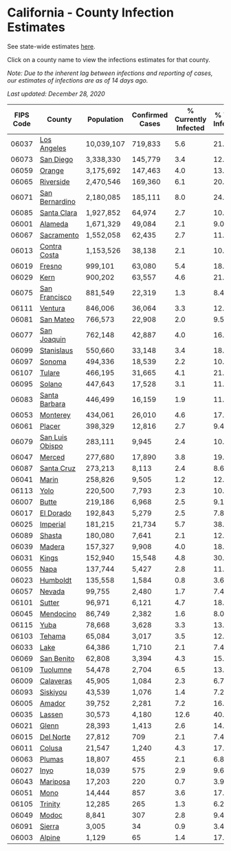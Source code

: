# California - County Infection Estimates

See state-wide estimates [here](/infections/us-ca).

Click on a county name to view the infections estimates for that county.

*Note: Due to the inherent lag between infections and reporting of cases, our estimates of infections are as of 14 days ago.*

*Last updated: December 28, 2020*

|   FIPS Code |                             County |   Population |   Confirmed Cases |   % Currently Infected |   % Total Infected |
|-------------|------------------------------------|--------------|-------------------|------------------------|--------------------|
|       06037 |         [Los Angeles](los-angeles) |   10,039,107 |           719,833 |                    5.6 |               21.6 |
|       06073 |             [San Diego](san-diego) |    3,338,330 |           145,779 |                    3.4 |               12.8 |
|       06059 |                   [Orange](orange) |    3,175,692 |           147,463 |                    4.0 |               13.7 |
|       06065 |             [Riverside](riverside) |    2,470,546 |           169,360 |                    6.1 |               20.2 |
|       06071 |   [San Bernardino](san-bernardino) |    2,180,085 |           185,111 |                    8.0 |               24.5 |
|       06085 |         [Santa Clara](santa-clara) |    1,927,852 |            64,974 |                    2.7 |               10.1 |
|       06001 |                 [Alameda](alameda) |    1,671,329 |            49,084 |                    2.1 |                9.0 |
|       06067 |           [Sacramento](sacramento) |    1,552,058 |            62,435 |                    2.7 |               11.8 |
|       06013 |       [Contra Costa](contra-costa) |    1,153,526 |            38,138 |                    2.1 |               10.0 |
|       06019 |                   [Fresno](fresno) |      999,101 |            63,080 |                    5.4 |               18.9 |
|       06029 |                       [Kern](kern) |      900,202 |            63,557 |                    4.6 |               21.7 |
|       06075 |     [San Francisco](san-francisco) |      881,549 |            22,319 |                    1.3 |                8.4 |
|       06111 |                 [Ventura](ventura) |      846,006 |            36,064 |                    3.3 |               12.4 |
|       06081 |             [San Mateo](san-mateo) |      766,573 |            22,908 |                    2.0 |                9.5 |
|       06077 |         [San Joaquin](san-joaquin) |      762,148 |            42,887 |                    4.0 |               16.9 |
|       06099 |           [Stanislaus](stanislaus) |      550,660 |            33,148 |                    3.4 |               18.3 |
|       06097 |                   [Sonoma](sonoma) |      494,336 |            18,539 |                    2.2 |               10.9 |
|       06107 |                   [Tulare](tulare) |      466,195 |            31,665 |                    4.1 |               21.0 |
|       06095 |                   [Solano](solano) |      447,643 |            17,528 |                    3.1 |               11.8 |
|       06083 |     [Santa Barbara](santa-barbara) |      446,499 |            16,159 |                    1.9 |               11.6 |
|       06053 |               [Monterey](monterey) |      434,061 |            26,010 |                    4.6 |               17.4 |
|       06061 |                   [Placer](placer) |      398,329 |            12,816 |                    2.7 |                9.4 |
|       06079 | [San Luis Obispo](san-luis-obispo) |      283,111 |             9,945 |                    2.4 |               10.3 |
|       06047 |                   [Merced](merced) |      277,680 |            17,890 |                    3.8 |               19.6 |
|       06087 |           [Santa Cruz](santa-cruz) |      273,213 |             8,113 |                    2.4 |                8.6 |
|       06041 |                     [Marin](marin) |      258,826 |             9,505 |                    1.2 |               12.3 |
|       06113 |                       [Yolo](yolo) |      220,500 |             7,793 |                    2.3 |               10.6 |
|       06007 |                     [Butte](butte) |      219,186 |             6,968 |                    2.5 |                9.1 |
|       06017 |             [El Dorado](el-dorado) |      192,843 |             5,279 |                    2.5 |                7.8 |
|       06025 |               [Imperial](imperial) |      181,215 |            21,734 |                    5.7 |               38.5 |
|       06089 |                   [Shasta](shasta) |      180,080 |             7,641 |                    2.1 |               12.0 |
|       06039 |                   [Madera](madera) |      157,327 |             9,908 |                    4.0 |               18.6 |
|       06031 |                     [Kings](kings) |      152,940 |            15,548 |                    4.8 |               30.9 |
|       06055 |                       [Napa](napa) |      137,744 |             5,427 |                    2.8 |               11.4 |
|       06023 |               [Humboldt](humboldt) |      135,558 |             1,584 |                    0.8 |                3.6 |
|       06057 |                   [Nevada](nevada) |       99,755 |             2,480 |                    1.7 |                7.4 |
|       06101 |                   [Sutter](sutter) |       96,971 |             6,121 |                    4.7 |               18.4 |
|       06045 |             [Mendocino](mendocino) |       86,749 |             2,382 |                    1.6 |                8.0 |
|       06115 |                       [Yuba](yuba) |       78,668 |             3,628 |                    3.3 |               13.5 |
|       06103 |                   [Tehama](tehama) |       65,084 |             3,017 |                    3.5 |               12.9 |
|       06033 |                       [Lake](lake) |       64,386 |             1,710 |                    2.1 |                7.4 |
|       06069 |           [San Benito](san-benito) |       62,808 |             3,394 |                    4.3 |               15.9 |
|       06109 |               [Tuolumne](tuolumne) |       54,478 |             2,704 |                    6.5 |               13.9 |
|       06009 |             [Calaveras](calaveras) |       45,905 |             1,084 |                    2.3 |                6.7 |
|       06093 |               [Siskiyou](siskiyou) |       43,539 |             1,076 |                    1.4 |                7.2 |
|       06005 |                   [Amador](amador) |       39,752 |             2,281 |                    7.2 |               16.0 |
|       06035 |                   [Lassen](lassen) |       30,573 |             4,180 |                   12.6 |               40.4 |
|       06021 |                     [Glenn](glenn) |       28,393 |             1,413 |                    2.6 |               14.7 |
|       06015 |             [Del Norte](del-norte) |       27,812 |               709 |                    2.1 |                7.4 |
|       06011 |                   [Colusa](colusa) |       21,547 |             1,240 |                    4.3 |               17.2 |
|       06063 |                   [Plumas](plumas) |       18,807 |               455 |                    2.1 |                6.8 |
|       06027 |                       [Inyo](inyo) |       18,039 |               575 |                    2.9 |                9.6 |
|       06043 |               [Mariposa](mariposa) |       17,203 |               220 |                    0.7 |                3.9 |
|       06051 |                       [Mono](mono) |       14,444 |               857 |                    3.6 |               17.9 |
|       06105 |                 [Trinity](trinity) |       12,285 |               265 |                    1.3 |                6.2 |
|       06049 |                     [Modoc](modoc) |        8,841 |               307 |                    2.8 |                9.4 |
|       06091 |                   [Sierra](sierra) |        3,005 |                34 |                    0.9 |                3.4 |
|       06003 |                   [Alpine](alpine) |        1,129 |                65 |                    1.4 |               17.4 |